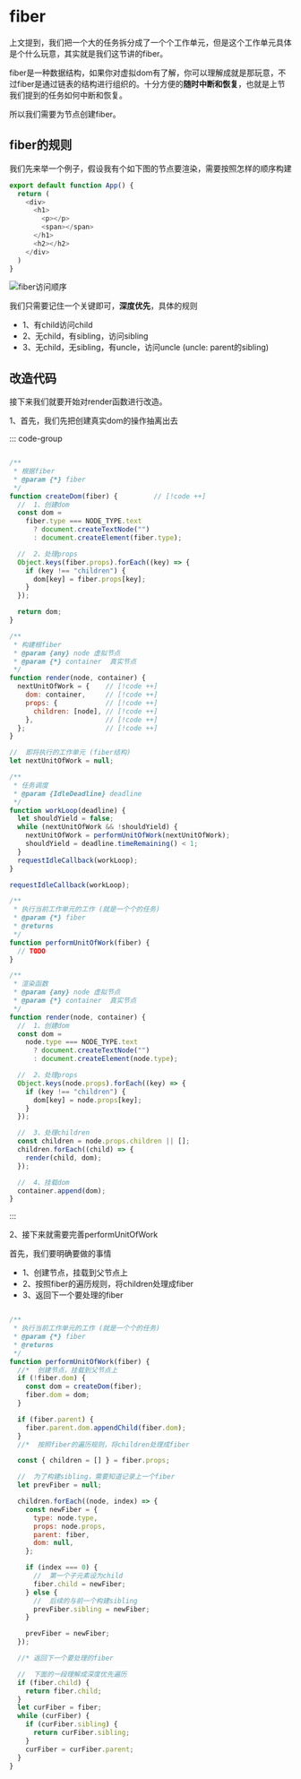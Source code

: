 # fiber

上文提到，我们把一个大的任务拆分成了一个个工作单元，但是这个工作单元具体是个什么玩意，其实就是我们这节讲的fiber。

fiber是一种数据结构，如果你对虚拟dom有了解，你可以理解成就是那玩意，不过fiber是通过链表的结构进行组织的。十分方便的**随时中断和恢复**，也就是上节我们提到的任务如何中断和恢复。

所以我们需要为节点创建fiber。

## fiber的规则

我们先来举一个例子，假设我有个如下图的节点要渲染，需要按照怎样的顺序构建

```js
export default function App() {
  return (
    <div>
      <h1>
        <p></p>
        <span></span>
      </h1>
      <h2></h2>
    </div>
  )
}
```

![fiber访问顺序](images/3.png)

我们只需要记住一个关键即可，**深度优先**，具体的规则

- 1、有child访问child
- 2、无child，有sibling，访问sibling
- 3、无child，无sibling，有uncle，访问uncle (uncle: parent的sibling)

## 改造代码

接下来我们就要开始对render函数进行改造。

1、首先，我们先把创建真实dom的操作抽离出去


::: code-group


```js [React.js (新)]

/**
 * 根据fiber
 * @param {*} fiber
 */
function createDom(fiber) {         // [!code ++]
  //  1、创建dom
  const dom =
    fiber.type === NODE_TYPE.text
      ? document.createTextNode("")
      : document.createElement(fiber.type);

  //  2、处理props
  Object.keys(fiber.props).forEach((key) => {
    if (key !== "children") {
      dom[key] = fiber.props[key];
    }
  });

  return dom;
}

/**
 * 构建根fiber
 * @param {any} node 虚拟节点
 * @param {*} container  真实节点
 */
function render(node, container) {
  nextUnitOfWork = {    // [!code ++]
    dom: container,     // [!code ++]
    props: {            // [!code ++]
      children: [node], // [!code ++]
    },                  // [!code ++]
  };                    // [!code ++]
}

//  即将执行的工作单元 (fiber结构)
let nextUnitOfWork = null;

/**
 * 任务调度
 * @param {IdleDeadline} deadline
 */
function workLoop(deadline) {
  let shouldYield = false;
  while (nextUnitOfWork && !shouldYield) {
    nextUnitOfWork = performUnitOfWork(nextUnitOfWork);
    shouldYield = deadline.timeRemaining() < 1;
  }
  requestIdleCallback(workLoop);
}

requestIdleCallback(workLoop);

/**
 * 执行当前工作单元的工作 (就是一个个的任务)
 * @param {*} fiber
 * @returns
 */
function performUnitOfWork(fiber) {
  // TODO
}

```

```js [React.js (旧)]
/**
 * 渲染函数
 * @param {any} node 虚拟节点
 * @param {*} container  真实节点
 */
function render(node, container) {
  //  1、创建dom
  const dom =
    node.type === NODE_TYPE.text
      ? document.createTextNode("")
      : document.createElement(node.type);

  //  2、处理props
  Object.keys(node.props).forEach((key) => {
    if (key !== "children") {
      dom[key] = node.props[key];
    }
  });

  //  3、处理children
  const children = node.props.children || [];
  children.forEach((child) => {
    render(child, dom);
  });

  //  4、挂载dom
  container.append(dom);
}
```

:::

2、接下来就需要完善performUnitOfWork

首先，我们要明确要做的事情

- 1、创建节点，挂载到父节点上
- 2、按照fiber的遍历规则，将children处理成fiber
- 3、返回下一个要处理的fiber


```js

/**
 * 执行当前工作单元的工作 (就是一个个的任务)
 * @param {*} fiber
 * @returns
 */
function performUnitOfWork(fiber) {
  //*  创建节点，挂载到父节点上
  if (!fiber.dom) {
    const dom = createDom(fiber);
    fiber.dom = dom;
  }

  if (fiber.parent) {
    fiber.parent.dom.appendChild(fiber.dom);
  }
  //*  按照fiber的遍历规则，将children处理成fiber

  const { children = [] } = fiber.props;

  //  为了构建sibling，需要知道记录上一个fiber
  let prevFiber = null;

  children.forEach((node, index) => {
    const newFiber = {
      type: node.type,
      props: node.props,
      parent: fiber,
      dom: null,
    };

    if (index === 0) {
      //  第一个子元素设为child
      fiber.child = newFiber;
    } else {
      //  后续的与前一个构建sibling
      prevFiber.sibling = newFiber;
    }

    prevFiber = newFiber;
  });

  //* 返回下一个要处理的fiber

  //  下面的一段理解成深度优先遍历
  if (fiber.child) {
    return fiber.child;
  }
  let curFiber = fiber;
  while (curFiber) {
    if (curFiber.sibling) {
      return curFiber.sibling;
    }
    curFiber = curFiber.parent;
  }
}
```